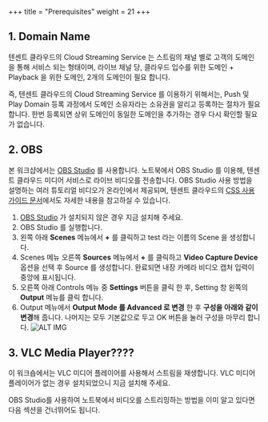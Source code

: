 +++
title = "Prerequisites"
weight = 21
+++

## 1. Domain Name 

텐센트 클라우드의 Cloud Streaming Service 는 스트림의 채널 별로 고객의 도메인을 통해 서비스 되는 형태이며, 라이브 채널 당, 클라우드 입수를 위한 도메인 + Playback 을 위한 도메인, 2개의 도메인이 필요 합니다.

즉, 텐센트 클라우드의 Cloud Streaming Service 를 이용하기 위해서는, Push 및 Play Domain 등록 과정에서 도메인 소유자라는 소유권을 알리고 등록하는 절차가 필요합니다. 한번 등록되면 상위 도메인이 동일한 도메인을 추가하는 경우 다시 확인할 필요가 없습니다. 

## 2. OBS

본 워크샵에서는 [OBS Studio](https://obsproject.com/) 를 사용합니다.
노트북에서 OBS Studio 를 이용해, 텐센트 클라우드 미디어 서비스로 라이브 비디오를 전송합니다. OBS Studio 사용 방법을 설명하는 여러 튜토리얼 비디오가 온라인에서 제공되며, 텐센트 클라우드의 [CSS 사용가이드 문서](https://www.tencentcloud.com/document/product/267/31569?lang=en)에서도 자세한 내용을 참고하실 수 있습니다.

1. [OBS Studio](https://obsproject.com/) 가 설치되지 않은 경우 지금 설치해 주세요.
2. OBS Studio 를 실행합니다.
3. 왼쪽 아래 **Scenes** 메뉴에서 **+** 를 클릭하고 test 라는 이름의 Scene 을 생성합니다.
4. Scenes 메뉴 오른쪽 **Sources** 메뉴에서 **+** 를 클릭하고 **Video Capture Device** 옵션을 선택 후 Source 를 생성합니다. 완료되면 내장 카메라 비디오 캡처 입력이 중앙에 표시됩니다.
5. 오른쪽 아래 Controls 메뉴 중 **Settings** 버튼을 클릭 한 후, Setting 창 왼쪽의 **Output** 메뉴를 클릭 합니다.
6. Output 메뉴에서 **Output Mode 를 Advanced 로 변경** 한 후 **구성을 아래와 같이 변경**해 줍니다. 나머지는 모두 기본값으로 두고 OK 버튼을 눌러 구성을 마무리 합니다.
![ALT IMG](/images/css-basic/obs_setting.png)

## 3. VLC Media Player???? 

이 워크숍에서는 VLC 미디어 플레이어를 사용해서 스트림을 재생합니다. VLC 미디어 플레이어가 없는 경우 설치되었으니 지금 설치해 주세요.

OBS Studio를 사용하여 노트북에서 비디오를 스트리밍하는 방법을 이미 알고 있다면 다음 섹션을 건너뛰어도 됩니다.